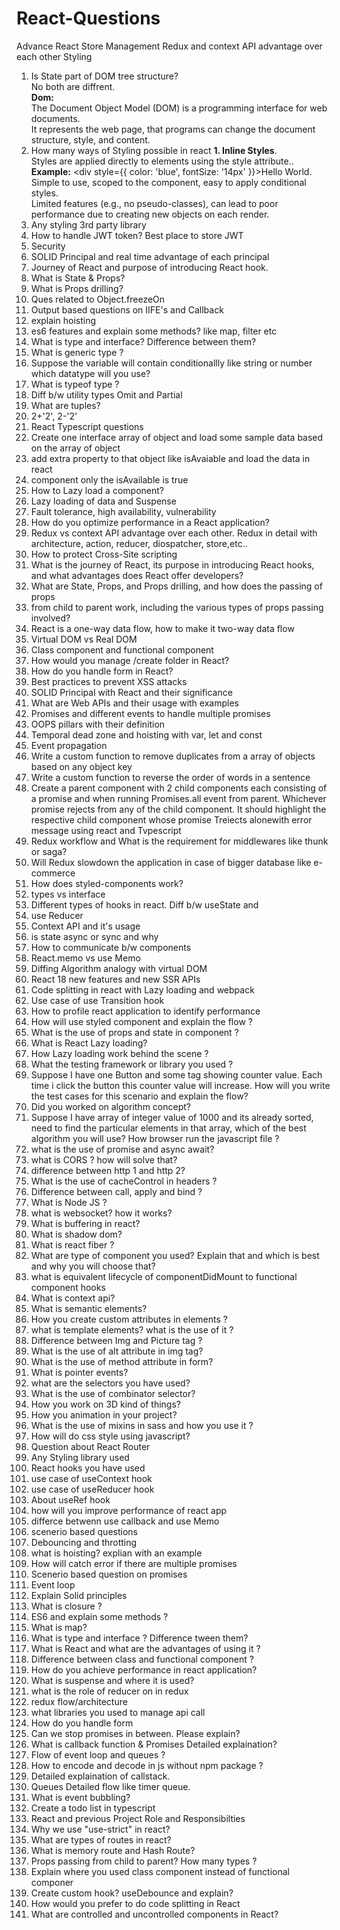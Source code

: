 # React-Questions
Advance React
Store Management
Redux and context API advantage over each other
Styling

1.	Is State part of DOM tree structure?<br/>
     No both are diffrent.<br/>
  	**Dom:**<br/>
  	  The Document Object Model (DOM) is a programming interface for web documents.<br/>
  	  It represents the web page, that programs can change the document structure, style, and content.<br/>  	  
3.	How many ways of Styling possible in react
        **1. Inline Styles**.<br/>
               Styles are applied directly to elements using the style attribute..<br/>
               **Example:** <div style={{ color: 'blue', fontSize: '14px' }}>Hello World</div>.<br/>
               Simple to use, scoped to the component, easy to apply conditional styles.<br/>
               Limited features (e.g., no pseudo-classes), can lead to poor performance due to creating new objects on each render.<br/>
5.	Any styling 3rd party library
6.	How to handle JWT token? Best place to store JWT
7.	Security
8.	SOLID Principal and real time advantage of each principal
9.	Journey of React and purpose of introducing React hook. 
10.	What is State & Props?
11.	What is Props drilling?
12.	Ques related to Object.freezeOn
13.	Output based questions on IIFE's and Callback
14.	explain hoisting	
15.	es6 features and explain some methods? like map, filter etc
16.	What is type and interface? Difference between them?
17.	What is generic type ?
18.	Suppose the variable will contain conditionallly like string or number which datatype will you use?
19.	 What is typeof type ?
20.	Diff b/w utility types Omit and Partial
21.	What are tuples?
22.	2+'2', 2-'2'
23.	React Typescript questions
1. Create one interface array of object and load some sample data based on the array of object
2. add extra property to that object like isAvaiable and load the data in react
22.	component only the isAvailable is true
23.	How to Lazy load a component?
24.	Lazy loading of data and Suspense
25.	Fault tolerance, high availability, vulnerability
26.	How do you optimize performance in a React application?
27.	Redux vs context API advantage over each other. Redux in detail with architecture, action, reducer, diospatcher, store,etc..
28.	How to protect Cross-Site scripting
29.	What is the journey of React, its purpose in introducing React hooks, and what advantages does React offer developers?
30.	What are State, Props, and Props drilling, and how does the passing of props
31.	from child to parent work, including the various types of props passing involved?
32.	React is a one-way data flow, how to make it two-way data flow
33.	Virtual DOM vs Real DOM
34.	Class component and functional component
35.	How would you manage /create folder in React?
36.	How do you handle form in React?
37.	Best practices to prevent XSS attacks
38.	SOLID Principal with React and their significance
39.	What are Web APIs and their usage with examples	
40.	Promises and different events to handle multiple promises
41.	OOPS pillars with their definition
42.	Temporal dead zone and hoisting with var, let and const
43.	Event propagation
44.	Write a custom function to remove duplicates from a array of objects based on any object key
45.	Write a custom function to reverse the order of words in a sentence
46.	Create a parent component with 2 child components each consisting of a promise and when running Promises.all event from parent. Whichever promise rejects from any of the child component. It should highlight the respective child component whose promise Treiects alonewith error message using react and Tvpescript
47.	Redux workflow and What is the requirement for middlewares like thunk or saga?
48.	Will Redux slowdown the application in case of bigger database like e-commerce
49.	How does styled-components work?
50.	types vs interface
51.	Different types of hooks in react. Diff b/w useState and
52.	use Reducer
53.	Context API and it's usage
54.	is state async or sync and why
55.	How to communicate b/w components
56.	React.memo vs use Memo
57.	Diffing Algorithm analogy with virtual DOM
58.	React 18 new features and new SSR APIs
59.	Code splitting in react with Lazy loading and webpack
60.	Use case of use Transition hook
61.	How to profile react application to identify performance
62.	How will use styled component and explain the flow ?
63.	What is the use of props and state in component ?
64.	What is React Lazy loading?
65.	How Lazy loading work behind the scene ?
66.	What the testing framework or library you used ?
67.	Suppose I have one Button and some tag showing counter value. Each time i click the button this counter value will increase. How will you write the test cases for this scenario and explain the flow?
68.	Did you worked on algorithm concept?
69.	Suppose I have array of integer value of 1000 and its already sorted, need to find the particular elements in that array, which of the best algorithm you will use?
How browser run the javascript file ?
70.	what is the use of promise and async await?
71.	what is CORS ? how will solve that?
72.	difference between http 1 and http 2?
73.	What is the use of cacheControl in headers ?
74.	Difference between call, apply and bind ?
75.	What is Node JS ?
76.	what is websocket? how it works?
77.	What is buffering in react?
78.	What is shadow dom?
79.	What is react fiber ?
80.	What are type of component you used? Explain that and which is best and why you will choose that?
81.	what is equivalent lifecycle of componentDidMount to functional component hooks
82.	What is context api?
83.	What is semantic elements?
84.	How you create custom attributes in elements ?
85.	what is template elements? what is the use of it ?
86.	Difference between Img and Picture tag ?
87.	What is the use of alt attribute in img tag?
88.	What is the use of method attribute in form?
89.	What is pointer events?
90.	what are the selectors you have used?
91.	What is the use of combinator selector?
92.	How you work on 3D kind of things?
93.	How you animation in your project?
94.	What is the use of mixins in sass and how you use it ?
95.	How will do css style using javascript?
96.	Question about React Router
97.	Any Styling library used
98.	React hooks you have used
99.	use case of useContext hook
100.	use case of useReducer hook
101.	About useRef hook
102.	how will you improve performance of react app
103.	differce betwenn use callback and use Memo
104.	scenerio based questions
105.	Debouncing and throtting
106.	what is hoisting? explian with an example
107.	How will catch error if there are multiple promises
108.	Scenerio based question on promises
109.	Event loop
110.	Explain Solid principles
111.	What is closure ?
112.	ES6 and explain some methods ?
113.	What is map?
114.	What is type and interface ? Difference tween them?
115.	What is React and what are the advantages of using it ?	
116.	Difference between class and functional component ?
117.	How do you achieve performance in react application?	
118.	What is suspense and where it is used?
119.	what is the role of reducer on in redux
120.	redux flow/architecture
121.	what libraries you used to manage api call
122.	How do you handle form
123.	Can we stop promises in between. Please explain?
124.	What is callback function & Promises Detailed explaination?
125.	Flow of event loop and queues ?
126.	How to encode and decode in js without npm package ?
127.	Detailed explaination of callstack.
128.	Queues Detailed flow like timer queue.
129.	What is event bubbling?	
130.	Create a todo list in typescript
131.	React and previous Project Role and Responsibilties
132.	Why we use "use-strict" in react?
133.	What are types of routes in react?
134.	What is memory route and Hash Route?
135.	Props passing from child to parent? How many types ?
136.	Explain where you used class component instead of functional componer
137.	Create custom hook? useDebounce and explain?
138.	How would you prefer to do code splitting in React
139.	What are controlled and uncontrolled components in React?

